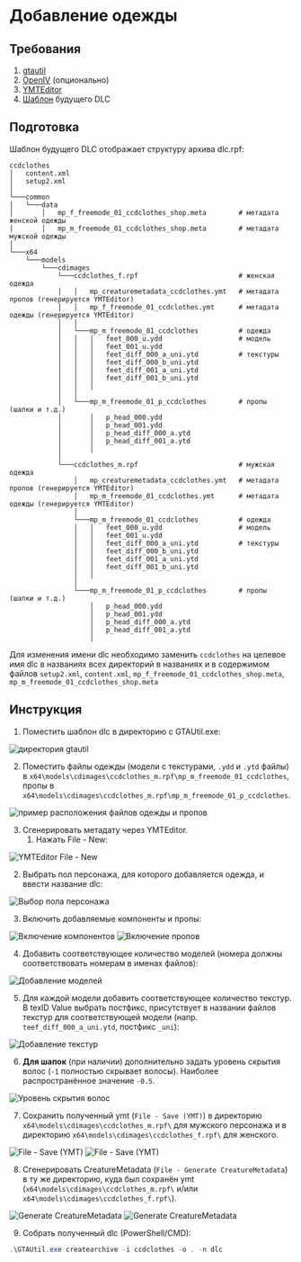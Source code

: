# Добавление одежды

## Требования

1. [gtautil](https://github.com/indilo53/gtautil)
2. [OpenIV](https://openiv.com) (опционально)
3. [YMTEditor](https://github.com/grzybeek/YMTEditor)
4. [Шаблон](../template/ccdclothes.zip) будущего DLC

## Подготовка

Шаблон будущего DLC отображает структуру архива dlc.rpf:

```
ccdclothes
│   content.xml
│   setup2.xml
│
└───common
│   └───data
│       │   mp_f_freemode_01_ccdclothes_shop.meta        # метадата женской одежды
│       │   mp_m_freemode_01_ccdclothes_shop.meta        # метадата мужской одежды
│
└───x64
    └───models
        └───cdimages
            └───ccdclothes_f.rpf                         # женская одежда
            │   │   mp_creaturemetadata_ccdclothes.ymt   # метадата пропов (генерируется YMTEditor)
            │   │   mp_f_freemode_01_ccdclothes.ymt      # метадата одежды (генерируется YMTEditor)
            │   │
            │   └───mp_m_freemode_01_ccdclothes          # одежда
            │   │   │   feet_000_u.ydd                   # модель
            │   │   │   feet_001_u.ydd
            │   │   │   feet_diff_000_a_uni.ytd          # текстуры
            │   │   │   feet_diff_000_b_uni.ytd
            │   │   │   feet_diff_001_a_uni.ytd
            │   │   │   feet_diff_001_b_uni.ytd
            │   │   │
            │   │   
            │   └───mp_m_freemode_01_p_ccdclothes        # пропы (шапки и т.д.)
            │       │   p_head_000.ydd
            │       │   p_head_001.ydd
            │       │   p_head_diff_000_a.ytd
            │       │   p_head_diff_001_a.ytd
            │       │
            │
            └───ccdclothes_m.rpf                         # мужская одежда
                │   mp_creaturemetadata_ccdclothes.ymt   # метадата пропов (генерируется YMTEditor)
                │   mp_m_freemode_01_ccdclothes.ymt      # метадата одежды (генерируется YMTEditor)
                │
                └───mp_m_freemode_01_ccdclothes          # одежда
                │   │   feet_000_u.ydd                   # модель
                │   │   feet_001_u.ydd
                │   │   feet_diff_000_a_uni.ytd          # текстуры
                │   │   feet_diff_000_b_uni.ytd
                │   │   feet_diff_001_a_uni.ytd
                │   │   feet_diff_001_b_uni.ytd
                │   │
                │
                └───mp_m_freemode_01_p_ccdclothes        # пропы (шапки и т.д.)
                    │   p_head_000.ydd
                    │   p_head_001.ydd
                    │   p_head_diff_000_a.ytd
                    │   p_head_diff_001_a.ytd
                    │
```

Для изменения имени dlc необходимо заменить `ccdclothes` на целевое имя dlc в названиях всех директорий в названиях и в содержимом файлов `setup2.xml`, `content.xml`, `mp_f_freemode_01_ccdclothes_shop.meta`, `mp_m_freemode_01_ccdclothes_shop.meta`

## Инструкция

1. Поместить шаблон dlc в директорию с GTAUtil.exe:

![директория gtautil](assets/gtautildir.png)

2. Поместить файлы одежды (модели с текстурами, `.ydd` и `.ytd` файлы) в `x64\models\cdimages\ccdclothes_m.rpf\mp_m_freemode_01_ccdclothes`, пропы в `x64\models\cdimages\ccdclothes_m.rpf\mp_m_freemode_01_p_ccdclothes`.

![пример расположения файлов одежды и пропов](assets/yddfolder.png)

3. Сгенерировать метадату через YMTEditor.
   1. Нажать File - New:

![YMTEditor File - New](assets/ytmfilenew.png)

   2. Выбрать пол персонажа, для которого добавляется одежда, и ввести название dlc:

![Выбор пола персонажа](assets/ytmcharactersex.png)

   3. Включить добавляемые компоненты и пропы:

![Включение компонентов](assets/ytmaddcomponents.png)
![Включение пропов](assets/ytmaddprops.png)

   4. Добавить соответствующее количество моделей (номера должны соответствовать номерам в именах файлов):

![Добавление моделей](assets/ytmaddnewdrawable.png)

   5. Для каждой модели добавить соответствующее количество текстур. В texID Value выбрать постфикс, присутствует в названии файлов текстур для соответствующей модели (напр. `teef_diff_000_a_uni.ytd`, постфикс `_uni`):

![Добавление текстур](assets/ymtaddtexture.png)

   6. **Для шапок** (при наличии) дополнительно задать уровень скрытия волос (`-1` полностью скрывает волосы). Наиболее распространённое значение `-0.5`.

![Уровень скрытия волос](assets/ymtheadexpmods.png)

   7. Сохранить полученный ymt (`File - Save (YMT)`) в директорию `x64\models\cdimages\ccdclothes_m.rpf\` для мужского персонажа и в директорию `x64\models\cdimages\ccdclothes_f.rpf\` для женского.

![File - Save (YMT)](assets/ymtsave.png)
![File - Save (YMT)](assets/ymtsaveprompt.png)

   8. Сгенерировать CreatureMetadata (`File - Generate CreatureMetadata`) в ту же директорию, куда был сохранён ymt (`x64\models\cdimages\ccdclothes_m.rpf\` и/или `x64\models\cdimages\ccdclothes_f.rpf\`).

![Generate CreatureMetadata](assets/ymtgencreaturemetadata.png)
![Generate CreatureMetadata](assets/ymtgencreaturemetadataprompt.png)

   9. Собрать полученный dlc (PowerShell/CMD):

```powershell
.\GTAUtil.exe createarchive -i ccdclothes -o . -n dlc
```
